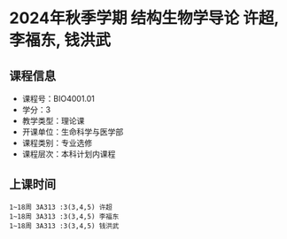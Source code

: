 # 2024年秋季学期 结构生物学导论 许超, 李福东, 钱洪武






## 课程信息

- 课程号：BIO4001.01
- 学分：3
- 教学类型：理论课
- 开课单位：生命科学与医学部
- 课程类别：专业选修
- 课程层次：本科计划内课程

## 上课时间

```
1~18周 3A313 :3(3,4,5) 许超
1~18周 3A313 :3(3,4,5) 李福东
1~18周 3A313 :3(3,4,5) 钱洪武
```

